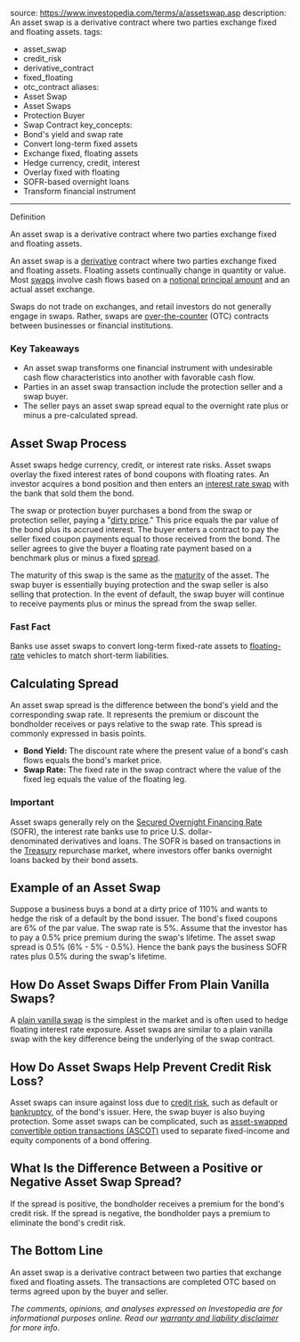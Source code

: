  
source: https://www.investopedia.com/terms/a/assetswap.asp
description: An asset swap is a derivative contract where two parties exchange fixed
  and floating assets.
tags:
  - asset_swap
  - credit_risk
  - derivative_contract
  - fixed_floating
  - otc_contract
aliases:
  - Asset Swap
  - Asset Swaps
  - Protection Buyer
  - Swap Contract
key_concepts:
  - Bond's yield and swap rate
  - Convert long-term fixed assets
  - Exchange fixed, floating assets
  - Hedge currency, credit, interest
  - Overlay fixed with floating
  - SOFR-based overnight loans
  - Transform financial instrument
---


Definition

An asset swap is a derivative contract where two parties exchange fixed and floating assets.

An asset swap is a [derivative](https://www.investopedia.com/terms/d/derivative.asp) contract where two parties exchange fixed and floating assets. Floating assets continually change in quantity or value. Most [swaps](https://www.investopedia.com/terms/s/swap.asp) involve cash flows based on a [notional principal amount](https://www.investopedia.com/terms/n/notionalprincipalamount.asp) and an actual asset exchange.

Swaps do not trade on exchanges, and retail investors do not generally engage in swaps. Rather, swaps are [over-the-counter](https://www.investopedia.com/terms/o/otc.asp) (OTC) contracts between businesses or financial institutions.

### Key Takeaways

- An asset swap transforms one financial instrument with undesirable cash flow characteristics into another with favorable cash flow.
- Parties in an asset swap transaction include the protection seller and a swap buyer.
- The seller pays an asset swap spread equal to the overnight rate plus or minus a pre-calculated spread.

## Asset Swap Process

Asset swaps hedge currency, credit, or interest rate risks. Asset swaps overlay the fixed interest rates of bond coupons with floating rates. An investor acquires a bond position and then enters an [interest rate swap](https://www.investopedia.com/terms/i/interestrateswap.asp) with the bank that sold them the bond.

The swap or protection buyer purchases a bond from the swap or protection seller, paying a "[dirty price](https://www.investopedia.com/terms/d/dirtyprice.asp)." This price equals the par value of the bond plus its accrued interest. The buyer enters a contract to pay the seller fixed coupon payments equal to those received from the bond. The seller agrees to give the buyer a floating rate payment based on a benchmark plus or minus a fixed [spread](https://www.investopedia.com/terms/s/spread.asp).

The maturity of this swap is the same as the [maturity](https://www.investopedia.com/terms/m/maturity.asp) of the asset. The swap buyer is essentially buying protection and the swap seller is also selling that protection. In the event of default, the swap buyer will continue to receive payments plus or minus the spread from the swap seller.

### Fast Fact

Banks use asset swaps to convert long-term fixed-rate assets to [floating-rate](https://www.investopedia.com/terms/f/floatinginterestrate.asp) vehicles to match short-term liabilities.

## Calculating Spread

An asset swap spread is the difference between the bond's yield and the corresponding swap rate. It represents the premium or discount the bondholder receives or pays relative to the swap rate. This spread is commonly expressed in basis points.  

- **Bond Yield:** The discount rate where the present value of a bond's cash flows equals the bond's market price.
- **Swap Rate:** The fixed rate in the swap contract where the value of the fixed leg equals the value of the floating leg.

### Important

Asset swaps generally rely on the [Secured Overnight Financing Rate](https://www.investopedia.com/secured-overnight-financing-rate-sofr-4683954) (SOFR), the interest rate banks use to price U.S. dollar-denominated derivatives and loans. The SOFR is based on transactions in the [Treasury](https://www.investopedia.com/articles/investing/073113/introduction-treasury-securities.asp) repurchase market, where investors offer banks overnight loans backed by their bond assets.

## Example of an Asset Swap

Suppose a business buys a bond at a dirty price of 110% and wants to hedge the risk of a default by the bond issuer. The bond's fixed coupons are 6% of the par value. The swap rate is 5%. Assume that the investor has to pay a 0.5% price premium during the swap's lifetime. The asset swap spread is 0.5% (6% - 5% - 0.5%). Hence the bank pays the business SOFR rates plus 0.5% during the swap's lifetime.

## How Do Asset Swaps Differ From Plain Vanilla Swaps?

A [plain vanilla swap](https://www.investopedia.com/terms/p/plain-vanilla-swap.asp) is the simplest in the market and is often used to hedge floating interest rate exposure. Asset swaps are similar to a plain vanilla swap with the key difference being the underlying of the swap contract.

## How Do Asset Swaps Help Prevent Credit Risk Loss?

Asset swaps can insure against loss due to [credit risk](https://www.investopedia.com/terms/c/creditrisk.asp), such as default or [bankruptcy](https://www.investopedia.com/terms/b/bankruptcy.asp), of the bond's issuer. Here, the swap buyer is also buying protection. Some asset swaps can be complicated, such as [asset-swapped convertible option transactions (ASCOT)](https://www.investopedia.com/terms/a/ascot.asp) used to separate fixed-income and equity components of a bond offering.

## What Is the Difference Between a Positive or Negative Asset Swap Spread?

If the spread is positive, the bondholder receives a premium for the bond's credit risk. If the spread is negative, the bondholder pays a premium to eliminate the bond's credit risk.

## The Bottom Line

An asset swap is a derivative contract between two parties that exchange fixed and floating assets. The transactions are completed OTC based on terms agreed upon by the buyer and seller.

*The comments, opinions, and analyses expressed on Investopedia are for informational purposes online. Read our [warranty and liability disclaimer](https://www.investopedia.com/legal-4768893#toc-warranty-and-liability-disclaimer) for more info.*  

